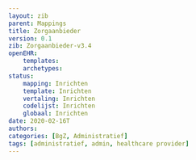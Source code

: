 ```yaml
---
layout: zib
parent: Mappings
title: Zorgaanbieder
version: 0.1
zib: Zorgaanbieder-v3.4
openEHR:
    templates: 
    archetypes: 
status:
    mapping: Inrichten
    template: Inrichten
    vertaling: Inrichten
    codelijst: Inrichten
    globaal: Inrichten
date: 2020-02-16T
authors:
categories: [BgZ, Administratief]
tags: [administratief, admin, healthcare provider]
---
```

